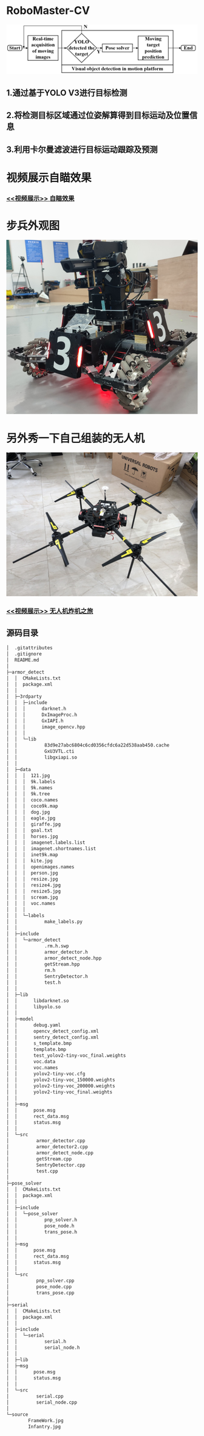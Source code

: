 # RoboMaster-CV
 
 
![image](https://github.com/For-LD/RoboMaster-ComputerVision/blob/main/source/FrameWork.jpg)

## 1.通过基于YOLO V3进行目标检测
## 2.将检测目标区域通过位姿解算得到目标运动及位置信息
## 3.利用卡尔曼滤波进行目标运动跟踪及预测

# 视频展示自瞄效果
### [<<视频展示>> 自瞄效果](https://live.csdn.net/v/177587)

# 步兵外观图
![image](https://github.com/For-LD/RoboMaster-ComputerVision/blob/main/source/Infantry.jpg)

# 另外秀一下自己组装的无人机
![image](https://github.com/For-LD/RoboMaster-ComputerVision/blob/main/source/Drone.jpg)
### [<<视频展示>> 无人机炸机之旅](https://live.csdn.net/v/177529)


## 源码目录
```
│  .gitattributes
│  .gitignore
│  README.md
│  
├─armor_detect
│  │  CMakeLists.txt
│  │  package.xml
│  │  
│  ├─3rdparty
│  │  ├─include
│  │  │      darknet.h
│  │  │      DxImageProc.h
│  │  │      GxIAPI.h
│  │  │      image_opencv.hpp
│  │  │      
│  │  └─lib
│  │          83d9e27abc6804c6cd0356cfdc6a22d538aab450.cache
│  │          GxU3VTL.cti
│  │          libgxiapi.so
│  │          
│  ├─data
│  │  │  121.jpg
│  │  │  9k.labels
│  │  │  9k.names
│  │  │  9k.tree
│  │  │  coco.names
│  │  │  coco9k.map
│  │  │  dog.jpg
│  │  │  eagle.jpg
│  │  │  giraffe.jpg
│  │  │  goal.txt
│  │  │  horses.jpg
│  │  │  imagenet.labels.list
│  │  │  imagenet.shortnames.list
│  │  │  inet9k.map
│  │  │  kite.jpg
│  │  │  openimages.names
│  │  │  person.jpg
│  │  │  resize.jpg
│  │  │  resize4.jpg
│  │  │  resize5.jpg
│  │  │  scream.jpg
│  │  │  voc.names
│  │  │  
│  │  └─labels
│  │          make_labels.py
│  │          
│  ├─include
│  │  └─armor_detect
│  │          .rm.h.swp
│  │          armor_detector.h
│  │          armor_detect_node.hpp
│  │          getStream.hpp
│  │          rm.h
│  │          SentryDetector.h
│  │          test.h
│  │          
│  ├─lib
│  │      libdarknet.so
│  │      libyolo.so
│  │      
│  ├─model
│  │      debug.yaml
│  │      opencv_detect_config.xml
│  │      sentry_detect_config.xml
│  │      s_template.bmp
│  │      template.bmp
│  │      test_yolov2-tiny-voc_final.weights
│  │      voc.data
│  │      voc.names
│  │      yolov2-tiny-voc.cfg
│  │      yolov2-tiny-voc_150000.weights
│  │      yolov2-tiny-voc_200000.weights
│  │      yolov2-tiny-voc_final.weights
│  │      
│  ├─msg
│  │      pose.msg
│  │      rect_data.msg
│  │      status.msg
│  │      
│  └─src
│          armor_detector.cpp
│          armor_detector2.cpp
│          armor_detect_node.cpp
│          getStream.cpp
│          SentryDetector.cpp
│          test.cpp
│          
├─pose_solver
│  │  CMakeLists.txt
│  │  package.xml
│  │  
│  ├─include
│  │  └─pose_solver
│  │          pnp_solver.h
│  │          pose_node.h
│  │          trans_pose.h
│  │          
│  ├─msg
│  │      pose.msg
│  │      rect_data.msg
│  │      status.msg
│  │      
│  └─src
│          pnp_solver.cpp
│          pose_node.cpp
│          trans_pose.cpp
│          
├─serial
│  │  CMakeLists.txt
│  │  package.xml
│  │  
│  ├─include
│  │  └─serial
│  │          serial.h
│  │          serial_node.h
│  │          
│  ├─lib
│  ├─msg
│  │      pose.msg
│  │      status.msg
│  │      
│  └─src
│          serial.cpp
│          serial_node.cpp
│          
└─source
        FrameWork.jpg
        Infantry.jpg
 ```
